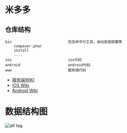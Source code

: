米多多
===============================

仓库结构
------------------------------
```
bin                          包含命令行工具，自动安装部署等
    composer.phar
    install
    ....
ios                          ios代码
android                      android代码
www                          服务端代码
```

* [服务端WIKI](/www/)
* [IOS Wiki](/ios/)
* [Android Wiki](/android/)


数据结构图
===============================
![alt tag](http://7xjr6t.com1.z0.glb.clouddn.com/sql-struct.png)

